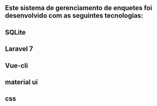## Este sistema de gerenciamento de enquetes foi desenvolvido com as seguintes tecnologias:

## SQLite 
## Laravel 7
## Vue-cli
## material ui
## css